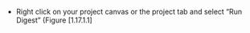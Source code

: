 

-   Right click on your project canvas or the project tab and select
    &ldquo;Run Digest&rdquo; (Figure&nbsp;[1.17.1.1]